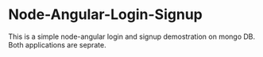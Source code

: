 # Node-Angular-Login-Signup
This is a simple node-angular login and signup demostration on mongo DB.
Both applications are seprate.
